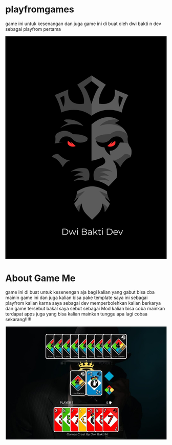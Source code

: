 # playfromgames
game ini untuk kesenangan dan juga game ini di buat oleh dwi bakti n dev sebagai playfrom pertama

<img src="brand-Dwi-Bakti Dev.jpg"/>


# About Game Me

game ini di buat untuk kesenengan aja bagi kalian yang gabut bisa cba mainin game ini dan juga kalian bisa pake template
saya ini sebagai playfrom kalian karna saya sebagai dev memperbolehkan kalian berkarya dan game tersebut bakal saya
sebut sebagai Mod kalian bisa coba mainkan terdapat apps juga yang bisa kalian mainkan tunggu apa lagi cobaa sekarang!!!!!

<img src="unoliongames.jpg"/>
